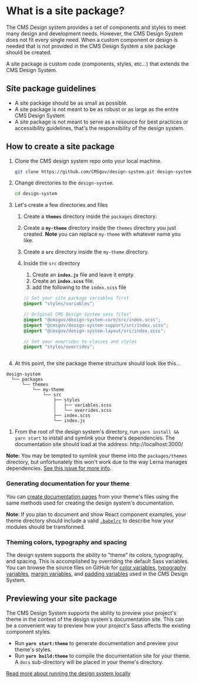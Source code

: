 # What is a site package?

The CMS Design system provides a set of components and styles to meet many design and development needs. However, the CMS Design System does not fit every single need. When a custom component or design is needed that is not provided in the CMS Design System a site package should be created.

A site package is custom code (components, styles, etc...) that extends the CMS Design System.

## Site package guidelines

* A site package should be as small as possible.
* A site package is not meant to be as robust or as large as the entire CMS Design System.
* A site package is not meant to serve as a resource for best practices or accessibility guidelines, that's the responsibility of the design system.


## How to create a site package

1. Clone the CMS design system repo onto your local machine.

   ```bash
   git clone https://github.com/CMSgov/design-system.git design-system
   ```

1. Change directories to the `design-system`.
    ```bash
    cd design-system
    ```

1. Let's create a few directories and files
    1. Create a **`themes`** directory inside the `packages` directory:
    1. Create a **`my-theme`** directory inside the `themes` directory you just created. **Note** you can replace `my-theme` with whatever name you like.
    1. Create a **`src`** directory inside the `my-theme` directory.
    1. Inside the `src` directory
        1. Create an **`index.js`** file and leave it empty.
        1. Create an **`index.scss`** file.
        1. add the following to the `index.scss` file
        
         ```SCSS
         // Set your site package variables first
         @import "styles/variables";

         // Original CMS Design System sass files"
         @import "@cmsgov/design-system-core/src/index.scss";
         @import "@cmsgov/design-system-support/src/index.scss";
         @import "@cmsgov/design-system-layout/src/index.scss";

         // Set your overrides to classes and styles
         @import "styles/overrides";
     ```

1. At this point, the site package theme structure should look like this...
```
design-system
  └── packages
      └── themes
          └── my-theme
              └── src
                  ├── styles
                  │   ├── variables.scss
                  │   └── overrides.scss
                  ├── index.scss
                  └── index.js

   ```
1. From the root of the design system's directory, run `yarn install && yarn start` to install and symlink your theme's dependencies. The documentation site should load at the address: http://localhost:3000/

 **Note:** You may be tempted to symlink your theme into the `packages/themes` directory, but unfortunately this won't work due to the way Lerna manages dependencies. [See this issue for more info](https://github.com/lerna/lerna/issues/1068).

### Generating documentation for your theme

You can [create documentation pages](https://github.com/CMSgov/design-system/blob/master/guides/WRITING-DOCUMENTATION.md) from your theme's files using the same methods used for creating the design system's documentation.

**Note**: If you plan to document and show React component examples, your theme directory should include a valid [`.babelrc`](https://babeljs.io/docs/usage/babelrc/) to describe how your modules should be transformed.

### Theming colors, typography and spacing

The design system supports the ability to "theme" its colors, typography, and spacing. This is accomplished by overriding the default Sass variables. You can browse the source files on GitHub for [color variables](https://github.com/CMSgov/design-system/blob/master/packages/support/src/settings/_variables.color.scss), [typography variables](https://github.com/CMSgov/design-system/blob/master/packages/support/src/settings/_override.uswds.scss), [margin variables](https://github.com/CMSgov/design-system/blob/master/packages/core/src/utilities/margin.scss), and [padding variables](https://github.com/CMSgov/design-system/blob/master/packages/core/src/utilities/padding.scss) used in the CMS Design System.

## Previewing your site package

The CMS Design System supports the ability to preview your project's theme in the context of the design system's documentation site. This can be a convenient way to preview how your project's Sass affects the existing component styles.

* Run **`yarn start:theme`** to generate documentation and preview your theme's styles.
* Run **`yarn build:theme`** to compile the documentation site for your theme. A `docs` sub-directory will be placed in your theme's directory.

[Read more about running the design system locally](https://github.com/CMSgov/design-system/blob/master/README.md#running-locally)
